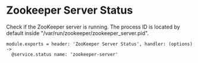 
# Zookeeper Server Status

Check if the ZooKeeper server is running. The process ID is located by default
inside "/var/run/zookeeper/zookeeper_server.pid".

    module.exports = header: 'ZooKeeper Server Status', handler: (options) ->
      @service.status name: 'zookeeper-server'
